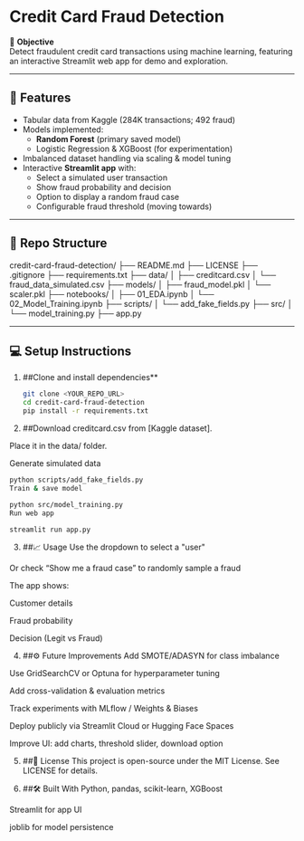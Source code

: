 # Credit Card Fraud Detection

🎯 **Objective**  
Detect fraudulent credit card transactions using machine learning, featuring an interactive Streamlit web app for demo and exploration.

---

## 🚀 Features

- Tabular data from Kaggle (284K transactions; 492 fraud)
- Models implemented:
  - **Random Forest** (primary saved model)
  - Logistic Regression & XGBoost (for experimentation)
- Imbalanced dataset handling via scaling & model tuning
- Interactive **Streamlit app** with:
  - Select a simulated user transaction
  - Show fraud probability and decision
  - Option to display a random fraud case
  - Configurable fraud threshold (moving towards)

---

## 📁 Repo Structure

credit-card-fraud-detection/
├── README.md
├── LICENSE
├── .gitignore
├── requirements.txt
├── data/
│ ├── creditcard.csv
│ └── fraud_data_simulated.csv
├── models/
│ ├── fraud_model.pkl
│ └── scaler.pkl
├── notebooks/
│ ├── 01_EDA.ipynb
│ └── 02_Model_Training.ipynb
├── scripts/
│ └── add_fake_fields.py
├── src/
│ └── model_training.py
├── app.py


---

## 💻 Setup Instructions

1. ##Clone and install dependencies**

   ```bash
   git clone <YOUR_REPO_URL>
   cd credit-card-fraud-detection
   pip install -r requirements.txt

2. ##Download creditcard.csv from [Kaggle dataset].

Place it in the data/ folder.

Generate simulated data

```bash
python scripts/add_fake_fields.py
Train & save model
```

```bash
python src/model_training.py
Run web app
```
```bash
streamlit run app.py
```

3. ##📈 Usage
Use the dropdown to select a "user"

Or check “Show me a fraud case” to randomly sample a fraud

The app shows:

Customer details

Fraud probability

Decision (Legit vs Fraud)

4. ##⚙️ Future Improvements
Add SMOTE/ADASYN for class imbalance

Use GridSearchCV or Optuna for hyperparameter tuning

Add cross-validation & evaluation metrics

Track experiments with MLflow / Weights & Biases

Deploy publicly via Streamlit Cloud or Hugging Face Spaces

Improve UI: add charts, threshold slider, download option

5. ##📄 License
This project is open-source under the MIT License.
See LICENSE for details.

6. ##🛠️ Built With
Python, pandas, scikit-learn, XGBoost

Streamlit for app UI

joblib for model persistence


